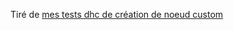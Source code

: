 Tiré de [mes tests dhc de création de noeud custom](http://javaskater.rollersports93.fr/index.php?title=Php:drupal8:rest:dhc)
